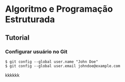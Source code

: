 # Algoritmo e Programação Estruturada

## Tutorial

### Configurar usuário no Git
```
$ git config --global user.name "John Doe"
$ git config --global user.email johndoe@example.com
```
kkkkkk